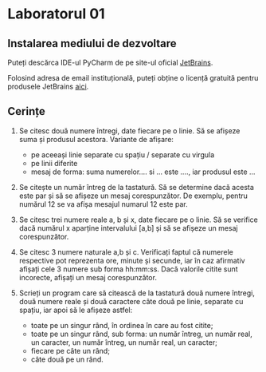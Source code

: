 # Laboratorul 01

## Instalarea mediului de dezvoltare
Puteți descărca IDE-ul PyCharm de pe site-ul oficial [JetBrains](https://www.jetbrains.com/pycharm/download/).

Folosind adresa de email instituțională, puteți obține o licență gratuită pentru produsele JetBrains [aici](https://www.jetbrains.com/community/education/#students).

## Cerințe
1. Se citesc două numere întregi, date fiecare pe o linie. Să se afișeze suma și produsul acestora.
Variante de afișare: 
   - pe aceeași linie separate cu spațiu / separate cu virgula
   - pe linii diferite 
   - mesaj de forma: suma numerelor…. si … este ...., iar  produsul este ...

2. Se citește un număr întreg de la tastatură. Să se determine dacă acesta este par și să se afișeze un mesaj
corespunzător. De exemplu, pentru numărul 12 se va afișa mesajul numarul 12 este par.

3. Se citesc trei numere reale a, b și x, date fiecare pe o linie. Să se verifice dacă numărul x aparține intervalului [a,b]
și să se afișeze un mesaj corespunzător.

4. Se citesc 3 numere naturale a,b și c. Verificați faptul că numerele respective pot reprezenta ore, minute și secunde,
iar în caz afirmativ afișați cele 3 numere sub forma hh:mm:ss. Dacă valorile citite sunt incorecte, afișați un mesaj corespunzător.

5. Scrieți un program care să citească de la tastatură două numere întregi, două numere reale și două caractere câte
două pe linie, separate cu spațiu, iar apoi să le afișeze astfel:
   - toate pe un singur rând, în ordinea în care au fost citite;
   - toate pe un singur rând, sub forma: un număr întreg, un număr real, un caracter, un număr întreg, un număr real, un caracter;
   - fiecare pe câte un rând;
   - câte două pe un rând.
